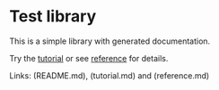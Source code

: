 
# Test library

This is a simple library with generated documentation.

Try the [tutorial](tutorial.md) or see [reference](reference.md) for details.

Links: (README.md), (tutorial.md) and (reference.md)
